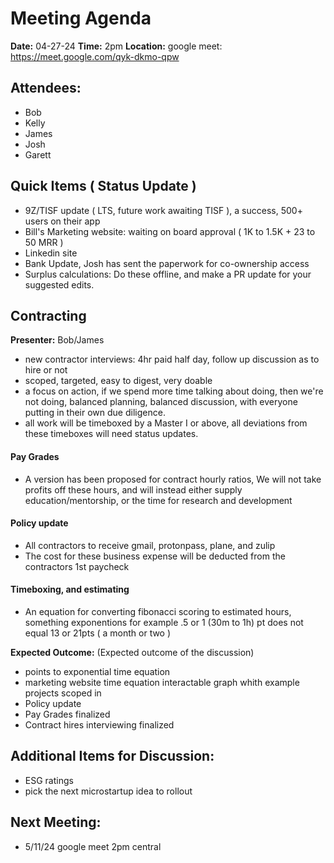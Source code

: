 # Meeting Agenda

**Date:**  04-27-24
**Time:**   2pm
**Location:**   google meet: https://meet.google.com/qyk-dkmo-qpw

## Attendees:   

- Bob
- Kelly
- James
- Josh
- Garett


## Quick Items ( Status Update )

- 9Z/TISF update ( LTS, future work awaiting TISF ), a success, 500+ users on their app
- Bill's Marketing website: waiting on board approval ( 1K to 1.5K + 23 to 50 MRR )
- Linkedin site
- Bank Update, Josh has sent the paperwork for co-ownership access
- Surplus calculations: Do these offline, and make a PR update for your suggested edits.

## Contracting

**Presenter:** Bob/James

- new contractor interviews: 4hr paid half day, follow up discussion as to hire or not
- scoped, targeted, easy to digest, very doable
- a focus on action, if we spend more time talking about doing, then we're not doing, balanced planning, balanced discussion, with everyone putting in their own due diligence.
- all work will be timeboxed by a Master I or above, all deviations from these timeboxes will need status updates.

#### Pay Grades 

- A version has been proposed for contract hourly ratios, We will not take profits off these hours, and will instead either supply education/mentorship, or the time for research and development 


#### Policy update

- All contractors to receive gmail, protonpass, plane, and zulip
- The cost for these business expense will be deducted from the contractors 1st paycheck

#### Timeboxing, and estimating

- An equation for converting fibonacci scoring to estimated hours, something exponentions for example .5 or 1 (30m to 1h) pt does not equal 13 or 21pts ( a month or two )



**Expected Outcome:** (Expected outcome of the discussion)

- points to exponential time equation
- marketing website time equation interactable graph whith example projects scoped in
- Policy update
- Pay Grades finalized
- Contract hires interviewing finalized


## Additional Items for Discussion:

- ESG ratings
- pick the next microstartup idea to rollout

## Next Meeting:

- 5/11/24 google meet 2pm central
